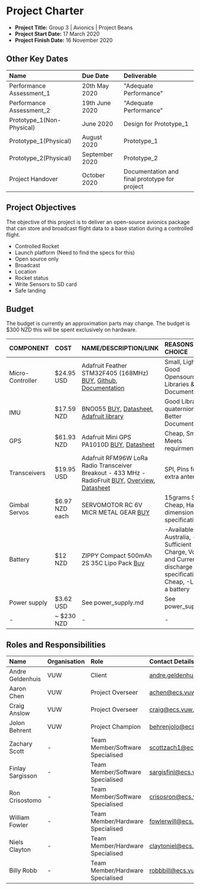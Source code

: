 # Project Charter

- **Project Title:** Group 3 | Avionics | Project Beans
- **Project Start Date:** 17 March 2020
- **Project Finish Date:** 16 November 2020

## Other Key Dates

| Name                      | Due Date       | Deliverable                                   |
|:--------------------------|:---------------|:----------------------------------------------|
| Performance Assessment_1  | 20th May 2020  | "Adequate Performance"                        |
| Performance Assessment_2  | 19th June 2020 | "Adequate Performance"                        |
| Prototype_1(Non-Physical) | June 2020      | Design for Prototype_1                        |
| Prototype_1(Physical)     | August 2020    | Prototype_1                                   |
| Prototype_2(Physical)     | September 2020 | Prototype_2                                   |
| Project Handover          | October 2020   | Documentation and final prototype for project |

## Project Objectives

The objective of this project is to deliver an open-source avionics
package that can store and broadcast flight data to a base station
during a controlled flight.

- Controlled Rocket
- Launch platform (Need to find the specs for this)
- Open source only
- Broadcast
- Location
- Rocket status
- Write Sensors to SD card
- Safe landing

## Budget

The budget is currently an approximation parts may change. The budget is
$300 NZD this will be spent exclusively on hardware.

| COMPONENT        | COST           | NAME/DESCRIPTION/LINK                                                                                                                                                                                                                                                                                                                                                                                                                                        | REASONS FOR CHOICE                                                                                                        |
|:-----------------|:---------------|:-------------------------------------------------------------------------------------------------------------------------------------------------------------------------------------------------------------------------------------------------------------------------------------------------------------------------------------------------------------------------------------------------------------------------------------------------------------|:--------------------------------------------------------------------------------------------------------------------------|
| Micro-Controller | $24.95 USD     | Adafruit Feather STM32F405 (168MHz) [BUY](https://www.adafruit.com/product/4382), [Github](https://github.com/adafruit/Adafruit-Feather-STM32F405-Express-PCB), [Documentation](https://www.digikey.co.nz/en/videos/a/adafruit/programming-the-adafruit-feather-stm32f405-express-with-stm32cubeide-maker-io)                                                                                                                                                | Small, Light, Good Opensource Libraries & Good Documentation                                                              |
| IMU              | $17.59 NZD     | BNO055 [BUY](https://nz.mouser.com/ProductDetail/Bosch-Sensortec/BNO055?qs=QhAb4EtQfbV8Z2YmISucWw%3D%3D), [Datasheet](https://nz.mouser.com/datasheet/2/783/BST-BNO055-DS000-1509603.pdf), [Adafruit library](https://learn.adafruit.com/adafruit-bno055-absolute-orientation-sensor/arduino-code)                                                                                                                                                           | Good Libraries, quaternions, Better Documentation                                                                         |
| GPS              | $61.93 NZD     | Adafruit Mini GPS PA1010D [BUY](https://www.digikey.co.nz/products/en?keywords=PA1010D), [Datasheet](https://cdn.taoglas.com/datasheets/GP.1575.25.4.A.02.pdf)                                                                                                                                                                                                                                                                                               | Cheap, Small and Meets requirments                                                                                        |
| Transceivers     | $19.95 USD     | Adafruit RFM96W LoRa Radio Transceiver Breakout - 433 MHz - RadioFruit [BUY](https://www.adafruit.com/product/3073), [Overview](https://learn.adafruit.com/adafruit-rfm69hcw-and-rfm96-rfm95-rfm98-lora-packet-padio-breakouts?fbclid=IwAR35VbMkCNa8vlXsCGSQ_aMt7WncGXr0NET0dsGQH1ARlQAluhj9rdhM1OQ), [Datasheet](https://cdn-learn.adafruit.com/downloads/pdf/adafruit-rfm69hcw-and-rfm96-rfm95-rfm98-lora-packet-padio-breakouts.pdf?timestamp=1592280787) | SPI, Pins for extra antenna                                                                                               |
| Gimbal Servos    | $6.97 NZD each | SERVOMOTOR RC 6V MICR METAL GEAR [BUY](https://www.digikey.com/product-detail/en/dfrobot/SER0011/1738-1232-ND/7087129?fbclid=IwAR3tHvFKb_L4hPvRHZ3XCM0uWsSMUwFsVYjAItaNuxh1T_yVfbpZaJRjYQQ)                                                                                                                                                                                                                                                                  | 15grams Small, Cheap, Has dimension specifications                                                                        |
| Battery          | $12 NZD        | ZIPPY Compact 500mAh 2S 35C Lipo Pack [Buy](https://hobbyking.com/en_us/zippy-compact-500mah-2s-35c-lipo-pack.html?queryID=daa4b6898932867645b366984b5914b9&objectID=24762&indexName=hbk_live_magento_en_us_products)                                                                                                                                                                                                                                        | -Available in Australia, - Sufficient Charge, Voltage and Current discharge specifications, - Cheap, -Light for a battery |
| Power supply     | $3.62 USD      | See power_supply.md                                                                                                                                                                                                                                                                                                                                                                                                                                          | See power_supply.md                                                                                                       |
| -                | ~ $230 NZD     | -                                                                                                                                                                                                                                                                                                                                                                                                                                                            | -                                                                                                                         |


## Roles and Responsibilities

| Name             | Organisation | Role                             | Contact Details            |
|:-----------------|:-------------|:---------------------------------|:---------------------------|
| Andre Geldenhuis | VUW          | Client                           | andre.geldenhuis@vuw.ac.nz |
| Aaron Chen       | VUW          | Project Overseer                 | achen@ecs.vuw.ac.nz        |
| Craig Anslow     | VUW          | Project Overseer                 | craig@ecs.vuw.ac.nz        |
| Jolon Behrent    | VUW          | Project Champion                 | behrenjolo@ecs.vuw.ac.nz   |
| Zachary Scott    | -            | Team Member/Software Specialised | scottzach1@ecs.vuw.ac.nz   |
| Finlay Sargisson | -            | Team Member/Software Specialised | sargisfinl@ecs.vuw.ac.nz   |
| Ron Crisostomo   | -            | Team Member/Software Specialised | crisosron@ecs.vuw.ac.nz    |
| William Fowler   | -            | Team Member/Hardware Specialised | fowlerwill@ecs.vuw.ac.nz   |
| Niels Clayton    | -            | Team Member/Hardware Specialised | claytoniel@ecs.vuw.ac.nz   |
| Billy Robb       | -            | Team Member/Hardware Specialised | robbbill@ecs.vuw.ac.nz     |
